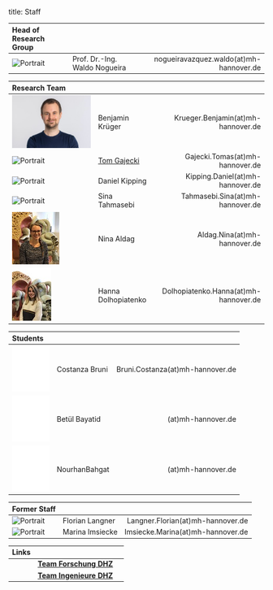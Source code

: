 title: Staff




| Head of Research Group              |                               |                                           |
|:------------------------------------|:------------------------------|------------------------------------------:|
|![Portrait](staff/Nogueiraklein.jpg) | Prof. Dr.-Ing. Waldo Nogueira | nogueiravazquez.waldo(at)mh-hannover.de   |


| Research Team                   |                                                                                 |                                       |
|:--------------------------------|:--------------------------------------------------------------------------------|--------------------------------------:|
|![Portrait](staff/Krueger.jpg)   | Benjamin Krüger                                                                 | Krueger.Benjamin(at)mh-hannover.de    |
|![Portrait](staff/Gajecki.jpg)  	| [Tom Gajecki](https://www.vianna.de/01_workgroups/nogueira/projects/binom.html)	| Gajecki.Tomas(at)mh-hannover.de	      |
|![Portrait](staff/Alrutz.jpg)	   | Daniel Kipping				                                                              | Kipping.Daniel(at)mh-hannover.de	     |
|![Portrait](staff/Tahmasebi.jpg)	| Sina Tahmasebi 				                                                             | Tahmasebi.Sina(at)mh-hannover.de	     |
|![Portrait](staff/Nina.jpeg)	    | Nina Aldag 				                                                                 | Aldag.Nina(at)mh-hannover.de	         |
|![Portrait](staff/Hanna.jpeg)	   | Hanna Dolhopiatenko 				                                                        | Dolhopiatenko.Hanna(at)mh-hannover.de	|



| Students                    |                     |                                   |
|:----------------------------|:--------------------|----------------------------------:|
|![Portrait](staff/blank.jpg)	| Costanza Bruni      | Bruni.Costanza(at)mh-hannover.de	 |
|![Portrait](staff/blank.jpg)	| Betül Bayatid 			   |   (at)mh-hannover.de	             |
|![Portrait](staff/blank.jpg)	| NourhanBahgat		     | 	 (at)mh-hannover.de              |



| Former Staff                  |                                               |                                     |
|:------------------------------|:----------------------------------------------|--------------------------------------:|
|![Portrait](staff/Langner.jpg)	| Florian Langner        | Langner.Florian(at)mh-hannover.de	 |
|![Portrait](staff/Imsiecke.jpg)	| Marina Imsiecke 			 | Imsiecke.Marina(at)mh-hannover.de	 |



| Links                         |                                               |                              |
|:------------------------------|:----------------------------------------------|--------------------------------------:|
| | **[Team Forschung DHZ](https://www.hoerzentrum-hannover.de/wir-ueber-uns/team/forschung/)**    |      |
|	| **[Team Ingenieure DHZ](https://www.hoerzentrum-hannover.de/wir-ueber-uns/team/ingenieure/)** 	|  	   |

